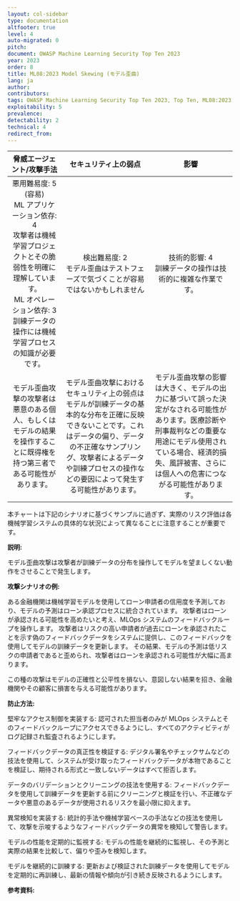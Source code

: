 ```yaml
---
layout: col-sidebar
type: documentation
altfooter: true
level: 4
auto-migrated: 0
pitch:
document: OWASP Machine Learning Security Top Ten 2023
year: 2023
order: 8
title: ML08:2023 Model Skewing (モデル歪曲)
lang: ja
author:
contributors:
tags: OWASP Machine Learning Security Top Ten 2023, Top Ten, ML08:2023, mltop10, mlsectop10
exploitability: 5
prevalence:
detectability: 2
technical: 4
redirect_from:
---
```


| 脅威エージェント/攻撃手法 | セキュリティ上の弱点 | 影響  |
|:-------------------------:|:--------------------:|:-----:|
| 悪用難易度: 5 (容易)<br>ML アプリケーション依存: 4<br>攻撃者は機械学習プロジェクトとその脆弱性を明確に理解しています。<br>ML オペレーション依存: 3<br>訓練データの操作には機械学習プロセスの知識が必要です。 | 検出難易度: 2<br>モデル歪曲はテストフェーズで気づくことが容易ではないかもしれません | 技術的影響: 4 <br>訓練データの操作は技術的に複雑な作業です。 |
| モデル歪曲攻撃の攻撃者は悪意のある個人、もしくはモデルの結果を操作することに既得権を持つ第三者である可能性があります。                                                                                                           | モデル歪曲攻撃におけるセキュリティ上の弱点はモデルが訓練データの基本的な分布を正確に反映できないことです。これはデータの偏り、データの不正確なサンプリング、攻撃者によるデータや訓練プロセスの操作などの要因によって発生する可能性があります。 | モデル歪曲攻撃の影響は大きく、モデルの出力に基づいて誤った決定がなされる可能性があります。医療診断や刑事裁判などの重要な用途にモデル使用されている場合、経済的損失、風評被害、さらには個人への危害につながる可能性があります。 |

本チャートは下記のシナリオに基づくサンプルに過ぎず、実際のリスク評価は各機械学習システムの具体的な状況によって異なることに注意することが重要です。



**説明:**

モデル歪曲攻撃は攻撃者が訓練データの分布を操作してモデルを望ましくない動作をさせることで発生します。



**攻撃シナリオの例:**

ある金融機関は機械学習モデルを使用してローン申請者の信用度を予測しており、モデルの予測はローン承認プロセスに統合されています。
攻撃者はローンが承認される可能性を高めたいと考え、MLOps システムのフィードバックループを操作します。
攻撃者はリスクの高い申請者が過去にローンを承認されたことを示す偽のフィードバックデータをシステムに提供し、このフィードバックを使用してモデルの訓練データを更新します。
その結果、モデルの予測は低リスクの申請者であると歪められ、攻撃者はローンを承認される可能性が大幅に高まります。







この種の攻撃はモデルの正確性と公平性を損ない、意図しない結果を招き、金融機関やその顧客に損害を与える可能性があります。



**防止方法:**

堅牢なアクセス制御を実装する: 認可された担当者のみが MLOps システムとそのフィードバックループにアクセスできるようにし、すべてのアクティビティがログ記録され監査されるようにします。



フィードバックデータの真正性を検証する: デジタル署名やチェックサムなどの技法を使用して、システムが受け取ったフィードバックデータが本物であることを検証し、期待される形式と一致しないデータはすべて拒否します。




データのバリデーションとクリーニングの技法を使用する: フィードバックデータを使用して訓練データを更新する前にクリーニングと検証を行い、不正確なデータや悪意のあるデータが使用されるリスクを最小限に抑えます。



異常検知を実装する: 統計的手法や機械学習ベースの手法などの技法を使用して、攻撃を示唆するようなフィードバックデータの異常を検知して警告します。



モデルの性能を定期的に監視する: モデルの性能を継続的に監視し、その予測と実際の結果を比較して、偏りや歪みを検知します。



モデルを継続的に訓練する: 更新および検証された訓練データを使用してモデルを定期的に再訓練し、最新の情報や傾向が引き続き反映されるようにします。



**参考資料:**
